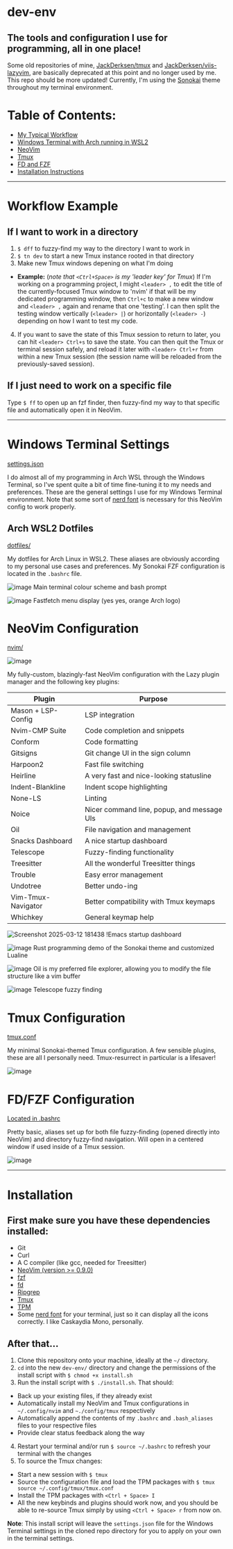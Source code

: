 # dev-env
## The tools and configuration I use for programming, all in one place!

Some old repositories of mine, [JackDerksen/tmux](https://github.com/JackDerksen/tmux) and [JackDerksen/viis-lazyvim](https://github.com/JackDerksen/viis-lazyvim), are basically deprecated at this point and no longer used by me. This repo should be more updated! Currently, I'm using the [Sonokai](https://github.com/sainnhe/sonokai) theme throughout my terminal environment. 

# Table of Contents:
- [My Typical Workflow](#Workflow-Example)
- [Windows Terminal with Arch running in WSL2](#Windows-Terminal-Settings)
- [NeoVim](#NeoVim-Configuration)
- [Tmux](#Tmux-Configuration)
- [FD and FZF](#FD/FZF-Configuration)
- [Installation Instructions](#Installation)


---

# Workflow Example

## If I want to work in a directory

1. `$ dff` to fuzzy-find my way to the directory I want to work in
2. `$ tn dev` to start a new Tmux instance rooted in that directory
3. Make new Tmux windows depening on what I'm doing
  - **Example:** (*note that `<Ctrl+Space>` is my 'leader key' for Tmux*) If I'm working on a programming project, I might `<leader> ,` to edit the title of the currently-focused Tmux window to 'nvim' if that will be my dedicated programming window, then `Ctrl+c` to make a new window and `<leader> ,` again and rename that one 'testing'. I can then split the testing window vertically (`<leader> |`) or horizontally (`<leader> -`) depending on how I want to test my code.

4. If you want to save the state of this Tmux session to return to later, you can hit `<leader> Ctrl+s` to save the state. You can then quit the Tmux or terminal session safely, and reload it later with `<leader> Ctrl+r` from within a new Tmux session (the session name will be reloaded from the previously-saved session). 

## If I just need to work on a specific file

Type `$ ff` to open up an fzf finder, then fuzzy-find my way to that specific file and automatically open it in NeoVim.


---


# Windows Terminal Settings
[settings.json](https://github.com/JackDerksen/dev-env/blob/main/terminal/settings.json)

I do almost all of my programming in Arch WSL through the Windows Terminal, so I've spent quite a bit of time fine-tuning it to my needs and preferences. These are the general settings I use for my Windows Terminal environment. Note that some sort of [nerd font](https://www.nerdfonts.com/) is necessary for this NeoVim config to work properly.


## Arch WSL2 Dotfiles
[dotfiles/](https://github.com/JackDerksen/dev-env/tree/main/dotfiles)

My dotfiles for Arch Linux in WSL2. These aliases are obviously according to my personal use cases and preferences. My Sonokai FZF configuration is located in the `.bashrc` file.

![image](https://github.com/user-attachments/assets/23a63cd0-799f-484b-bd9d-e98493033194)
Main terminal colour scheme and bash prompt


![image](https://github.com/user-attachments/assets/f7b107e2-9673-487a-9fee-3da91225bdef)
Fastfetch menu display (yes yes, orange Arch logo)


# NeoVim Configuration
[nvim/](https://github.com/JackDerksen/dev-env/tree/main/nvim)

![image](https://github.com/user-attachments/assets/be3b615c-b7b7-4b9e-b516-06ffc556eac4)

My fully-custom, blazingly-fast NeoVim configuration with the Lazy plugin manager and the following key plugins:

|Plugin|Purpose|
|------|-------|
|Mason + LSP-Config|LSP integration|
|Nvim-CMP Suite|Code completion and snippets|
|Conform|Code formatting|
|Gitsigns|Git change UI in the sign column|
|Harpoon2|Fast file switching|
|Heirline|A very fast and nice-looking statusline|
|Indent-Blankline|Indent scope highlighting|
|None-LS|Linting|
|Noice|Nicer command line, popup, and message UIs|
|Oil|File navigation and management|
|Snacks Dashboard|A nice startup dashboard|
|Telescope|Fuzzy-finding functionality|
|Treesitter|All the wonderful Treesitter things|
|Trouble|Easy error management|
|Undotree|Better undo-ing|
|Vim-Tmux-Navigator|Better compatibility with Tmux keymaps|
|Whichkey|General keymap help|


![Screenshot 2025-03-12 181438](https://github.com/user-attachments/assets/69fe8153-0cb5-4407-ad03-6866e75eb109)
!Emacs startup dashboard


![image](https://github.com/user-attachments/assets/8ca20db1-01bd-47a2-9c88-f9c9dca1b614)
Rust programming demo of the Sonokai theme and customized Lualine


![image](https://github.com/user-attachments/assets/c57faf5b-745b-4c5e-9b8e-53f1b3296bda)
Oil is my preferred file explorer, allowing you to modify the file structure like a vim buffer


![image](https://github.com/user-attachments/assets/6cfd4b68-32d9-43ef-b76b-9581c4255bd0)
Telescope fuzzy finding


# Tmux Configuration
[tmux.conf](https://github.com/JackDerksen/dev-env/tree/main/nvim)

My minimal Sonokai-themed Tmux configuration. A few sensible plugins, these are all I personally need. Tmux-resurrect in particular is a lifesaver!

![image](https://github.com/user-attachments/assets/4eb2b147-bf6e-424a-97e0-14f8a8a1a878)


# FD/FZF Configuration
[Located in .bashrc](https://github.com/JackDerksen/dev-env/blob/main/dotfiles/.bashrc)

Pretty basic, aliases set up for both file fuzzy-finding (opened directly into NeoVim) and directory fuzzy-find navigation. Will open in a centered window if used inside of a Tmux session.

![image](https://github.com/user-attachments/assets/fb428486-e349-4a54-8ffd-0e9c09bbc4c5)

---

# Installation

## First make sure you have these dependencies installed:
- Git
- Curl
- A C compiler (like gcc, needed for Treesitter)
- [NeoVim (version >= 0.9.0)](https://github.com/NeoVim/NeoVim/releases)
- [fzf](https://github.com/junegunn/fzf)
- [fd](https://github.com/sharkdp/fd)
- [Ripgrep](https://https://github.com/BurntSushi/ripgrep)
- [Tmux](https://github.com/tmux/tmux/wiki/Installing)
- [TPM](https://github.com/tmux-plugins/tpm)
- Some [nerd font](https://www.nerdfonts.com/) for your terminal, just so it can display all the icons correctly. I like Caskaydia Mono, personally.

## After that...
1. Clone this repository onto your machine, ideally at the `~/` directory.
2. `cd` into the new `dev-env/` directory and change the permissions of the install script with `$ chmod +x install.sh`
3. Run the install script with `$ ./install.sh`. That should:
  - Back up your existing files, if they already exist
  - Automatically install my NeoVim and Tmux configurations in `~/.config/nvim` and `~./config/tmux` respectively
  - Automatically append the contents of my `.bashrc` and `.bash_aliases` files to your respective files
  - Provide clear status feedback along the way
4. Restart your terminal and/or run `$ source ~/.bashrc` to refresh your terminal with the changes
5. To source the Tmux changes:
  - Start a new session with `$ tmux`
  - Source the configuration file and load the TPM packages with `$ tmux source ~/.config/tmux/tmux.conf`
  - Install the TPM packages with `<Ctrl + Space> I`
  - All the new keybinds and plugins should work now, and you should be able to re-source Tmux simply by using `<Ctrl + Space> r` from now on.

**Note**: This install script will leave the `settings.json` file for the Windows Terminal settings in the cloned repo directory for you to apply on your own in the terminal settings.
